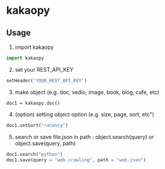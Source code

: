 # kakaopy

## Usage

1. import kakaopy

```py
import kakaopy
```

2. set your REST_API_KEY

```py
setHeader('YOUR_REST_API_KEY')
```

3. make object (e.g. doc, vedio, image, book, blog, cafe, etc)

```
doc1 = kakaopy.doc()
```

4. (option) setting object option (e.g. size, page, sort, etc")

```py
doc1.setSort("racency")
```

5. search or save file.json in path : object.search(query) or object.save(query, path)

```py
doc1.search("python")
doc1.save(query = "web crawling", path = "web.json")
```
